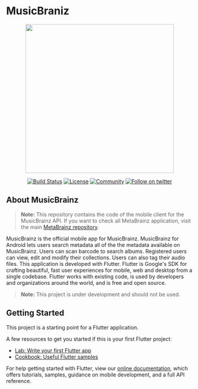 # MusicBraniz

<p align="center"><a href="https://musicbrainz.org/" target="_blank"><img src="https://staticbrainz.org/MB/header-logo-791fb3f.svg" width="400"></a></p>

<p align="center">
<a href="https://codemagic.io/apps/5e1b5ea9d24ec401251955d3/5e1b5ea9d24ec401251955d2/latest_build"><img src="https://api.codemagic.io/apps/5e1b5ea9d24ec401251955d3/5e1b5ea9d24ec401251955d2/status_badge.svg" alt="Build Status"></a>
<a href="LICENSE"><img src="https://img.shields.io/badge/License-MIT-green.svg" alt="License"></a>
<a href="https://community.metabrainz.org/c/musicbrainz/6"><img src="https://badges.frapsoft.com/os/v1/open-source.svg?v=103" alt="Community"></a>
<a href="https://twitter.com/MusicBrainz"><img src="https://img.shields.io/twitter/follow/MusicBrainz.svg?style=social" alt="Follow on twitter"></a>
</p>


## About MusicBrainz

> **Note:** This repository contains the code of the mobile client for the MusicBrainz API. If you want to check all MetaBrainz application, visit the main [MetaBrainz repository](https://github.com/metabrainz).

MusicBrainz is the official mobile app for MusicBrainz. MusicBrainz for Android
lets users search metadata all of the the metadata available on MusicBrainz. Users
can scan barcode to search albums. Registered users can view, edit and modify their collections. 
Users can also tag their audio files. This application is developed with Flutter.
Flutter is Google's SDK for crafting beautiful, fast user experiences for
mobile, web and desktop from a single codebase. Flutter works with existing
code, is used by developers and organizations around the world, and is free
and open source.
> **Note:** This project is under development and should not be used.

## Getting Started

This project is a starting point for a Flutter application.

A few resources to get you started if this is your first Flutter project:

- [Lab: Write your first Flutter app](https://flutter.dev/docs/get-started/codelab)
- [Cookbook: Useful Flutter samples](https://flutter.dev/docs/cookbook)

For help getting started with Flutter, view our
[online documentation](https://flutter.dev/docs), which offers tutorials,
samples, guidance on mobile development, and a full API reference.

